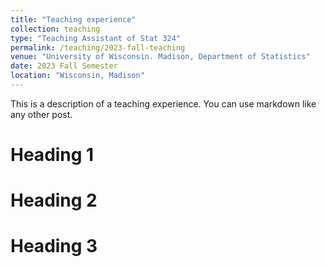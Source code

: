 ```yaml
---
title: "Teaching experience"
collection: teaching
type: "Teaching Assistant of Stat 324"
permalink: /teaching/2023-fall-teaching
venue: "University of Wisconsin. Madison, Department of Statistics"
date: 2023 Fall Semester
location: "Wisconsin, Madison"
---
```


This is a description of a teaching experience. You can use markdown like any other post.

Heading 1
======

Heading 2
======

Heading 3
======